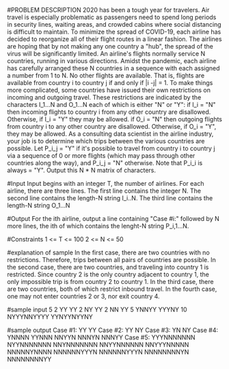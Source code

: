 #PROBLEM DESCRIPTION
2020 has been a tough year for travelers. Air travel is especially problematic as passengers need to spend long periods in security lines, waiting areas, and crowded cabins where social distancing is difficult to maintain.
To minimize the spread of COVID-19, each airline has decided to reorganize all of their flight routes in a linear fashion. The airlines are hoping that by not making any one country a "hub", the spread of the virus will be significantly limited.
An airline's flights normally service N countries, running in various directions. Amidst the pandemic, each airline has carefully arranged these N  countries in a sequence with each assigned a number from 1 to N. No other flights are available. That is, flights are available from country i to country j if and only if |i -j| = 1.
To make things more complicated, some countries have issued their own restrictions on incoming and outgoing travel. These restrictions are indicated by the characters I_1...N and O_1...N each of which is either "N" or "Y":
if I_i = "N" then incoming flights to country i from any other country are disallowed. Otherwise, if I_i = "Y" they may be allowed.
if O_i = "N" then outgoing flights from country i to any other country are disallowed. Otherwise, if O_i = "Y", they may be allowed.
As a consulting data scientist in the airline industry, your job is to determine which trips between the various countries are possible. Let P_i_j = "Y" if it's possible to travel from country i to country j via a sequence of 0 or more flights (which may pass through other countries along the way), and P_i_j = "N" otherwise.
Note that P_i_i is always = "Y". Output this N * N matrix of characters.

#Input
Input begins with an integer T, the number of airlines. For each airline, there are three lines. The first line contains the integer N. The second line contains the length-N string I_i..N. The third line contains the length-N string O_1...N

#Output
For the ith airline, output a line containing "Case #i:" followed by N more lines, the ith of which contains the lenght-N string P_i,1...N.

#Constraints
1 <= T <= 100
2 <= N <= 50

#explanation of sample
In the first case, there are two countries with no restrictions. Therefore, trips between all pairs of countries are possible.
In the second case, there are two countries, and traveling into country 1 is restricted. Since country 2 is the only country adjacent to country 1, the only impossible trip is from country 2 to country 1.
In the third case, there are two countries, both of which restrict inbound travel.
In the fourth case, one may not enter countries 2 or 3, nor exit country 4.

#sample input
5
2
YY
YY
2
NY
YY
2
NN
YY
5
YNNYY
YYYNY
10
NYYYNNYYYY
YYNYYNYYNY

#sample output
Case #1:
YY
YY
Case #2:
YY
NY
Case #3:
YN
NY
Case #4:
YNNNN
YYNNN
NNYYN
NNNYN
NNNYY
Case #5:
YYYNNNNNNN
NYYNNNNNNN
NNYNNNNNNN
NNYYNNNNNN
NNYYYNNNNN
NNNNNYNNNN
NNNNNNYYYN
NNNNNNYYYN
NNNNNNNNYN
NNNNNNNNYY